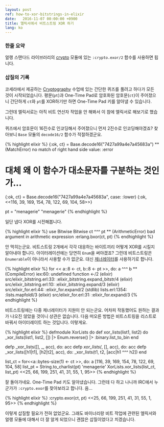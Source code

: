 ```yaml
---
layout: post
ref: how-to-xor-bitstrings-in-elixir
date:   2016-11-07 00:00:00 +0900
title: 엘릭서에서 비트스트링 XOR 하기
lang: ko
---
```


### 한줄 요약

얼랭 스탠다드 라이브러리의 [crypto](http://erlang.org/doc/man/crypto.html) 모듈에 있는 `:crypto.exor/2` 함수를 사용하면 됩니다.

### 삽질의 기록

코세라에서 제공하는 [Cryptography](https://www.coursera.org/learn/crypto) 수업에 있는 간단한 퀴즈를 풀려고 하다가 모든 것이 시작되었습니다. 평문(`pt`)과 One-Time Pad로 암호화된 암호문(`ct`)이 주어졌으니 간단하게 `ct`와 `pt`를 XOR하기만 하면 One-Time Pad 키를 알아낼 수 있습니다.

그런데 엘릭서로는 아직 비트 연산자 작업을 안 해봐서 이 참에 엘릭서로 해보기로 했습니다.

퀴즈에서 암호문이 16진수로 인코딩해서 주어졌으니 먼저 2진수로 인코딩해야겠죠? 찾아보니 `Base` 모듈의 `decode16/2` 함수가 적절하겠군요.

{% highlight elixir %}
{:ok, ct} = Base.decode16("7427a99a4e7a45683a")
** (MatchError) no match of right hand side value: :error

# 대체 왜 이 함수가 대소문자를 구분하는 것인가...

{:ok, ct} = Base.decode16("7427a99a4e7a45683a", case: :lower)
{:ok, <<116, 39, 169, 154, 78, 122, 69, 104, 58>>}

pt = "menagerie"
"menagerie"
{% endhighlight %}

일단 냅다 XOR를 시전해봅니다.

{% highlight elixir %}
use Bitwise
Bitwise
ct ^^^ pt
** (ArithmeticError) bad argument in arithmetic expression
    :erlang.bxor(ct, pt)
{% endhighlight %}

안 먹히는군요. 비트스트링 2개에서 각각 대응하는 바이트끼리 어떻게 XOR를 시킬지 알아내야 합니다. 아이터레이션에는 당연히 `Enum`을 써야겠죠? 그런데 비트스트링은 `Enumerable`이 아니라서 사용할 수가 없군요. 대신 [제너레이터](http://elixir-lang.org/getting-started/comprehensions.html)를 사용하기로 합니다.

{% highlight elixir %}
for << a::8 <- ct, b::8 <- pt >>, do: a ^^^ b
** (CompileError) iex:60: undefined function <-/2
    (elixir) src/elixir_bitstring.erl:33: :elixir_bitstring.expand_bitstr/4
    (elixir) src/elixir_bitstring.erl:10: :elixir_bitstring.expand/3
    (elixir) src/elixir_for.erl:44: :elixir_for.expand/2
    (stdlib) lists.erl:1354: :lists.mapfoldl/3
    (elixir) src/elixir_for.erl:31: :elixir_for.expand/3
{% endhighlight %}

비트스트링에는 다중 제너레이터가 지원이 안 되는군요. 어차피 작동했어도 원하는 결과가 나오진 않았을 것이니 상관은 없습니다. 다음 떠오른 방법은 비트스트링을 리스트로 바꿔서 아이터레이트 하는 것입니다. 이렇게요.

{% highlight elixir %}
defmodule XorLists do
  def xor_lists(list1, list2) do
    _xor_lists(list1, list2, [])
    |> Enum.reverse() 
    |> :binary.list_to_bin
  end
  
  defp _xor_lists([], _, acc), do: acc
  defp _xor_lists(_, [], acc), do: acc
  defp _xor_lists([h1|t1], [h2|t2], acc), do: _xor_lists(t1, t2, [acc|h1 ^^^ h2])
end

list_ct = for<<a::bytes-size(1) <- ct >>, do: a
[116, 39, 169, 154, 78, 122, 69, 104, 58]
list_pt = String.to_charlist(pt)
'menagerie'
XorLists.xor_lists(list_ct, list_pt)
<<25, 66, 199, 251, 41, 31, 55, 1, 95>>
{% endhighlight %}

잘 돌아가네요. One-Time Pad 키도 알아냈습니다. 그런데 다 하고 나니까 IRC에서 누군가가 `:crypto.exor`를 찾아보라고 합니다. 음...

{% highlight elixir %}
:crypto.exor(ct, pt)
<<25, 66, 199, 251, 41, 31, 55, 1, 95>>
{% endhighlight %}

이렇게 삽질할 필요가 전혀 없었군요. 그래도 바이너리랑 비트 작업에 관련된 엘릭서와 얼랭 모듈에 대해서 더 잘 알게 되었으니 괜찮은 삽질이었다고 치겠습니다.